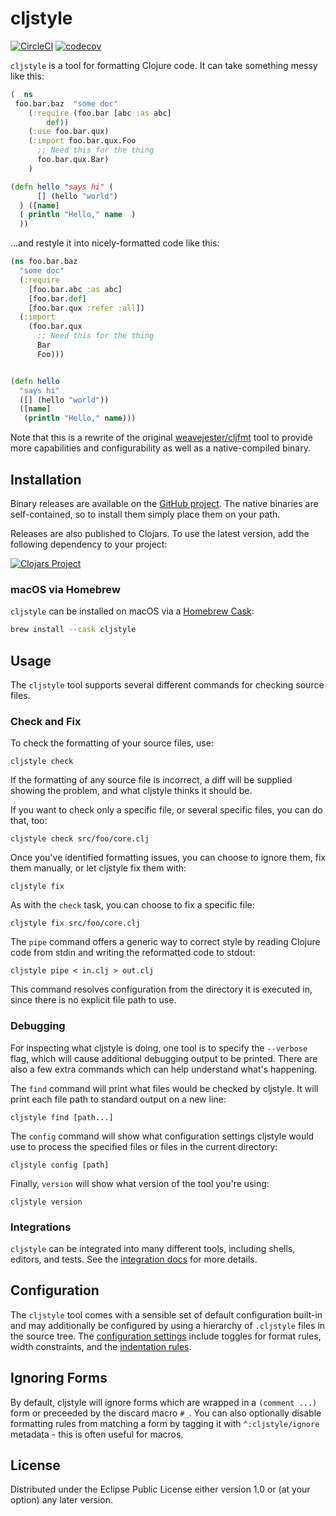 cljstyle
========

[![CircleCI](https://circleci.com/gh/greglook/cljstyle.svg?style=shield&circle-token=9576040ebe39e81406823481c98dc55a39d03c4d)](https://circleci.com/gh/greglook/cljstyle)
[![codecov](https://codecov.io/gh/greglook/cljstyle/branch/master/graph/badge.svg)](https://codecov.io/gh/greglook/cljstyle)

`cljstyle` is a tool for formatting Clojure code. It can take something messy
like this:

```clojure
(  ns
 foo.bar.baz  "some doc"
    (:require (foo.bar [abc :as abc]
        def))
    (:use foo.bar.qux)
    (:import foo.bar.qux.Foo
      ;; Need this for the thing
      foo.bar.qux.Bar)
    )

(defn hello "says hi" (
      [] (hello "world")
  ) ([name]
  ( println "Hello," name  )
  ))
```

...and restyle it into nicely-formatted code like this:

```clojure
(ns foo.bar.baz
  "some doc"
  (:require
    [foo.bar.abc :as abc]
    [foo.bar.def]
    [foo.bar.qux :refer :all])
  (:import
    (foo.bar.qux
      ;; Need this for the thing
      Bar
      Foo)))


(defn hello
  "says hi"
  ([] (hello "world"))
  ([name]
   (println "Hello," name)))
```

Note that this is a rewrite of the original
[weavejester/cljfmt](https://github.com/weavejester/cljfmt/issues) tool to
provide more capabilities and configurability as well as a native-compiled
binary.


## Installation

Binary releases are available on the [GitHub project](https://github.com/greglook/cljstyle/releases).
The native binaries are self-contained, so to install them simply place them on
your path.

Releases are also published to Clojars. To use the latest version, add the
following dependency to your project:

[![Clojars Project](http://clojars.org/mvxcvi/cljstyle/latest-version.svg)](http://clojars.org/mvxcvi/cljstyle)

### macOS via Homebrew

`cljstyle` can be installed on macOS via a [Homebrew Cask](https://github.com/Homebrew/homebrew-cask):

```bash
brew install --cask cljstyle
```

## Usage

The `cljstyle` tool supports several different commands for checking source files.

### Check and Fix

To check the formatting of your source files, use:

```
cljstyle check
```

If the formatting of any source file is incorrect, a diff will be supplied
showing the problem, and what cljstyle thinks it should be.

If you want to check only a specific file, or several specific files,
you can do that, too:

```
cljstyle check src/foo/core.clj
```

Once you've identified formatting issues, you can choose to ignore them, fix
them manually, or let cljstyle fix them with:

```
cljstyle fix
```

As with the `check` task, you can choose to fix a specific file:

```
cljstyle fix src/foo/core.clj
```

The `pipe` command offers a generic way to correct style by reading Clojure
code from stdin and writing the reformatted code to stdout:

```
cljstyle pipe < in.clj > out.clj
```

This command resolves configuration from the directory it is executed in, since
there is no explicit file path to use.

### Debugging

For inspecting what cljstyle is doing, one tool is to specify the `--verbose`
flag, which will cause additional debugging output to be printed. There are also
a few extra commands which can help understand what's happening.

The `find` command will print what files would be checked by cljstyle. It will
print each file path to standard output on a new line:

```
cljstyle find [path...]
```

The `config` command will show what configuration settings cljstyle would use to
process the specified files or files in the current directory:

```
cljstyle config [path]
```

Finally, `version` will show what version of the tool you're using:

```
cljstyle version
```

### Integrations

`cljstyle` can be integrated into many different tools, including shells,
editors, and tests. See the [integration docs](doc/integrations.md) for more
details.


## Configuration

The `cljstyle` tool comes with a sensible set of default configuration built-in
and may additionally be configured by using a hierarchy of `.cljstyle` files in
the source tree. The [configuration settings](doc/configuration.md) include
toggles for format rules, width constraints, and the
[indentation rules](doc/indentation.md).


## Ignoring Forms

By default, cljstyle will ignore forms which are wrapped in a `(comment ...)` form
or preceeded by the discard macro `#_`. You can also optionally disable
formatting rules from matching a form by tagging it with `^:cljstyle/ignore`
metadata - this is often useful for macros.


## License

Distributed under the Eclipse Public License either version 1.0 or (at your
option) any later version.
